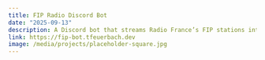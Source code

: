 ```yaml
---
title: FIP Radio Discord Bot
date: "2025-09-13"
description: A Discord bot that streams Radio France’s FIP stations into a voice channel.
link: https://fip-bot.tfeuerbach.dev
image: /media/projects/placeholder-square.jpg
---
```

